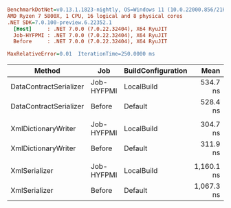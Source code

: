 ``` ini

BenchmarkDotNet=v0.13.1.1823-nightly, OS=Windows 11 (10.0.22000.856/21H2)
AMD Ryzen 7 5800X, 1 CPU, 16 logical and 8 physical cores
.NET SDK=7.0.100-preview.6.22352.1
  [Host]     : .NET 7.0.0 (7.0.22.32404), X64 RyuJIT
  Job-HYFPMI : .NET 7.0.0 (7.0.22.32404), X64 RyuJIT
  Before     : .NET 7.0.0 (7.0.22.32404), X64 RyuJIT

MaxRelativeError=0.01  IterationTime=250.0000 ms  

```
|                 Method |        Job | BuildConfiguration |       Mean |    Error |   StdDev |     Median | Ratio | RatioSD |
|----------------------- |----------- |------------------- |-----------:|---------:|---------:|-----------:|------:|--------:|
| DataContractSerializer | Job-HYFPMI |         LocalBuild |   534.7 ns |  5.13 ns |  4.55 ns |   534.8 ns |  1.01 |    0.01 |
| DataContractSerializer |     Before |            Default |   528.4 ns |  4.91 ns |  4.82 ns |   528.9 ns |  1.00 |    0.00 |
|                        |            |                    |            |          |          |            |       |         |
|    XmlDictionaryWriter | Job-HYFPMI |         LocalBuild |   304.7 ns |  3.96 ns | 10.98 ns |   308.9 ns |  0.92 |    0.03 |
|    XmlDictionaryWriter |     Before |            Default |   311.9 ns |  2.19 ns |  1.71 ns |   311.8 ns |  1.00 |    0.00 |
|                        |            |                    |            |          |          |            |       |         |
|          XmlSerializer | Job-HYFPMI |         LocalBuild | 1,160.1 ns | 25.77 ns | 73.11 ns | 1,144.6 ns |  1.09 |    0.08 |
|          XmlSerializer |     Before |            Default | 1,067.3 ns | 15.55 ns | 43.08 ns | 1,059.3 ns |  1.00 |    0.00 |
